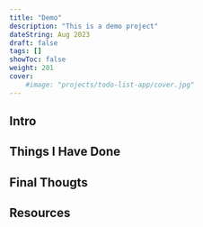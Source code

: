 ```yaml
---
title: "Demo"
description: "This is a demo project"
dateString: Aug 2023
draft: false
tags: []
showToc: false
weight: 201
cover:
    #image: "projects/todo-list-app/cover.jpg"
---
```


## Intro


## Things I Have Done


## Final Thougts


## Resources
